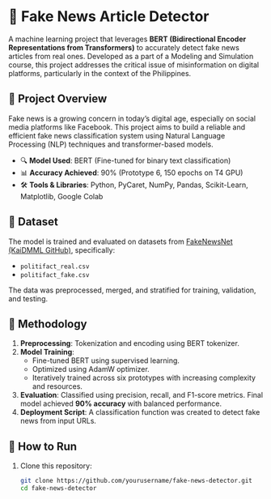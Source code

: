 # 📰 Fake News Article Detector

A machine learning project that leverages **BERT (Bidirectional Encoder Representations from Transformers)** to accurately detect fake news articles from real ones. Developed as a part of a Modeling and Simulation course, this project addresses the critical issue of misinformation on digital platforms, particularly in the context of the Philippines.

## 📌 Project Overview

Fake news is a growing concern in today’s digital age, especially on social media platforms like Facebook. This project aims to build a reliable and efficient fake news classification system using Natural Language Processing (NLP) techniques and transformer-based models.

- 🔍 **Model Used**: BERT (Fine-tuned for binary text classification)
- 📊 **Accuracy Achieved**: 90% (Prototype 6, 150 epochs on T4 GPU)
- 🛠️ **Tools & Libraries**: Python, PyCaret, NumPy, Pandas, Scikit-Learn, Matplotlib, Google Colab

## 📁 Dataset

The model is trained and evaluated on datasets from [FakeNewsNet (KaiDMML GitHub)](https://github.com/KaiDMML/FakeNewsNet), specifically:
- `politifact_real.csv`
- `politifact_fake.csv`

The data was preprocessed, merged, and stratified for training, validation, and testing.

## 🧠 Methodology

1. **Preprocessing**: Tokenization and encoding using BERT tokenizer.
2. **Model Training**:
   - Fine-tuned BERT using supervised learning.
   - Optimized using AdamW optimizer.
   - Iteratively trained across six prototypes with increasing complexity and resources.
3. **Evaluation**: Classified using precision, recall, and F1-score metrics. Final model achieved **90% accuracy** with balanced performance.
4. **Deployment Script**: A classification function was created to detect fake news from input URLs.

## 🚀 How to Run

1. Clone this repository:
   ```bash
   git clone https://github.com/yourusername/fake-news-detector.git
   cd fake-news-detector
